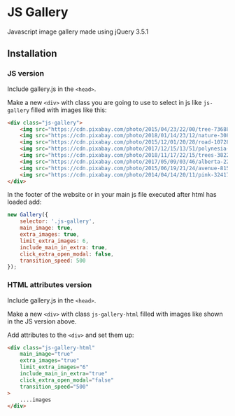 # JS Gallery

Javascript image gallery made using jQuery 3.5.1

## Installation

### JS version

Include gallery.js in the `<head>`.

Make a new `<div>` with class you are going to use to select in js like `js-gallery` filled with images like this:
```html
<div class="js-gallery">
    <img src="https://cdn.pixabay.com/photo/2015/04/23/22/00/tree-736885_960_720.jpg" alt="Tree">
    <img src="https://cdn.pixabay.com/photo/2018/01/14/23/12/nature-3082832_960_720.jpg" alt="Nature">
    <img src="https://cdn.pixabay.com/photo/2015/12/01/20/28/road-1072821_960_720.jpg" alt="Road">
    <img src="https://cdn.pixabay.com/photo/2017/12/15/13/51/polynesia-3021072_960_720.jpg" alt="Polynesia">
    <img src="https://cdn.pixabay.com/photo/2018/11/17/22/15/trees-3822149_960_720.jpg" alt="Trees">
    <img src="https://cdn.pixabay.com/photo/2017/05/09/03/46/alberta-2297204_960_720.jpg" alt="Alberta">
    <img src="https://cdn.pixabay.com/photo/2015/06/19/21/24/avenue-815297_960_720.jpg" alt="Avenue">
    <img src="https://cdn.pixabay.com/photo/2014/04/14/20/11/pink-324175_960_720.jpg" alt="Pink">
</div>
```

In the footer of the website or in your main js file executed after html has loaded add:
```javascript
new Gallery({
    selector: '.js-gallery',
    main_image: true,
    extra_images: true,
    limit_extra_images: 6,
    include_main_in_extra: true,
    click_extra_open_modal: false,
    transition_speed: 500
});
```

### HTML attributes version

Include gallery.js in the `<head>`.

Make a new `<div>` with class `js-gallery-html` filled with images like shown in the JS version above.

Add attributes to the `<div>` and set them up:

```html
<div class="js-gallery-html" 
    main_image="true" 
    extra_images="true" 
    limit_extra_images="6" 
    include_main_in_extra="true" 
    click_extra_open_modal="false" 
    transition_speed="500"
>
    ....images
</div>
```
